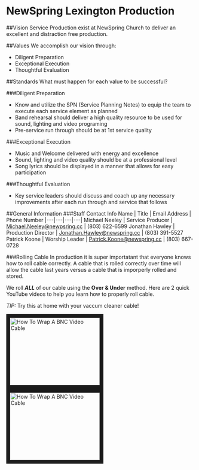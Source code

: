 NewSpring Lexington Production
=====================
##Vision
Service Production exist at NewSpring Church to deliver an excellent and distraction free production.

##Values
We accomplish our vision through:

* Diligent Preparation
* Exceptional Execution
* Thoughtful Evaluation

##Standards
What must happen for each value to be successful?

###Diligent Preparation

* Know and utilize the SPN (Service Planning Notes) to equip the team to execute each service element as planned
* Band rehearsal should deliver a high quality resource to be used for sound, lighting and video programing
* Pre-service run through should be at 1st service quality 

###Exceptional Execution

* Music and Welcome delivered with energy and excellence
* Sound, lighting and video quality should be at a professional level
* Song lyrics should be displayed in a manner that allows for easy participation 

###Thoughtful Evaluation

* Key service leaders should discuss and coach up any necessary improvements after each run through and service that follows

##General Information
###Staff Contact Info
Name | Title | Email Address | Phone Number
|---|---|---|---|
Michael Neeley | Service Producer | [Michael.Neeley@newpsring.cc](mailto://michael.neeley@newpsring.cc) | (803) 622-6599
Jonathan Hawley | Production Director | [Jonathan.Hawley@newspring.cc](mailto://joanthan.hawley@newspring.cc) | (803) 391-5527
Patrick Koone | Worship Leader | [Patrick.Koone@newspring.cc](mailto://patrick.koone@newspring.cc) | (803) 667-0728

###Rolling Cable
In production it is super importatant that everyone knows how to roll cable correctly. A cable that is rolled correctly over time will allow the cable last years versus a cable that is imporperly rolled and stored. 

We roll **_ALL_** of our cable using the **Over & Under** method. Here are 2 quick YouTube videos to help you learn how to properly roll cable. 

*TIP:* Try this at home with your vaccum cleaner cable!

<a href="http://www.youtube.com/watch?feature=player_embedded&v=B2SUoAvGxVs
" target="_blank"><img src="http://img.youtube.com/vi/B2SUoAvGxVs/0.jpg" 
alt="How To Wrap A BNC Video Cable" width="240" height="180" border="10" /></a>
<a href="http://www.youtube.com/watch?feature=player_embedded&v=KZ4ZKkJ_HxE
" target="_blank"><img src="http://img.youtube.com/vi/KZ4ZKkJ_HxE/0.jpg" 
alt="How To Wrap A BNC Video Cable" width="240" height="180" border="10" /></a>
